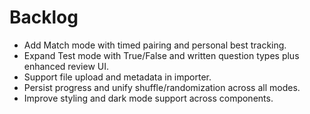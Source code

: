 # Backlog

- Add Match mode with timed pairing and personal best tracking.
- Expand Test mode with True/False and written question types plus enhanced review UI.
- Support file upload and metadata in importer.
- Persist progress and unify shuffle/randomization across all modes.
- Improve styling and dark mode support across components.
